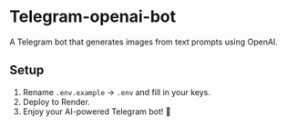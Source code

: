 # Telegram-openai-bot
A Telegram bot that generates images from text prompts using OpenAI.

## Setup
1. Rename `.env.example` → `.env` and fill in your keys.
2. Deploy to Render.
3. Enjoy your AI-powered Telegram bot! 🚀
